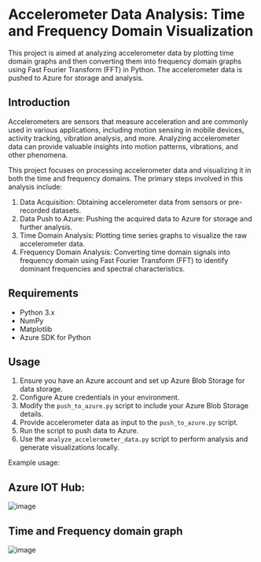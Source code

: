 # Accelerometer Data Analysis: Time and Frequency Domain Visualization

This project is aimed at analyzing accelerometer data by plotting time domain graphs and then converting them into frequency domain graphs using Fast Fourier Transform (FFT) in Python. The accelerometer data is pushed to Azure for storage and analysis.

## Introduction

Accelerometers are sensors that measure acceleration and are commonly used in various applications, including motion sensing in mobile devices, activity tracking, vibration analysis, and more. Analyzing accelerometer data can provide valuable insights into motion patterns, vibrations, and other phenomena.

This project focuses on processing accelerometer data and visualizing it in both the time and frequency domains. The primary steps involved in this analysis include:

1. Data Acquisition: Obtaining accelerometer data from sensors or pre-recorded datasets.
2. Data Push to Azure: Pushing the acquired data to Azure for storage and further analysis.
3. Time Domain Analysis: Plotting time series graphs to visualize the raw accelerometer data.
4. Frequency Domain Analysis: Converting time domain signals into frequency domain using Fast Fourier Transform (FFT) to identify dominant frequencies and spectral characteristics.

## Requirements

- Python 3.x
- NumPy
- Matplotlib
- Azure SDK for Python

## Usage

1. Ensure you have an Azure account and set up Azure Blob Storage for data storage.
2. Configure Azure credentials in your environment.
3. Modify the `push_to_azure.py` script to include your Azure Blob Storage details.
4. Provide accelerometer data as input to the `push_to_azure.py` script.
5. Run the script to push data to Azure.
6. Use the `analyze_accelerometer_data.py` script to perform analysis and generate visualizations locally.

Example usage:
## Azure IOT Hub:
![image](https://github.com/sundaram123krishnan/Accelerometer-Analysis-Time-Frequency/assets/104441812/b55ef837-9833-4a32-bbe8-778fd170683d)

## Time and Frequency domain graph
![image](https://github.com/sundaram123krishnan/Accelerometer-Analysis-Time-Frequency/assets/104441812/1c097606-6670-43ed-a548-c05f0492af2b)




